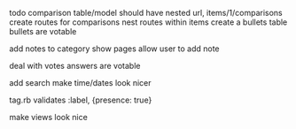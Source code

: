 todo
comparison table/model should have nested url, items/1/comparisons
	create routes for comparisons
		nest routes within items
create a bullets table
	bullets are votable

add notes to category show pages
allow user to add note

deal with votes
	answers are votable

add search
make time/dates look nicer


tag.rb
	validates :label, {presence: true} 

make views look nice